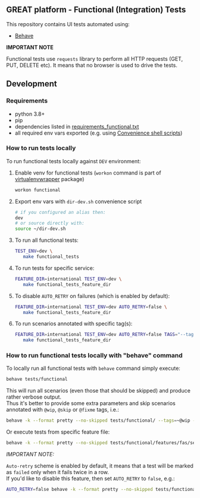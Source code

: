 GREAT platform - Functional (Integration) Tests
-----------------------------------------------

This repository contains UI tests automated using:
* [Behave](https://pythonhosted.org/behave/)


**IMPORTANT NOTE**

Functional tests use `requests` library to perform all HTTP requests (GET, PUT, DELETE etc).
It means that no browser is used to drive the tests.

## Development

### Requirements

* python 3.8+
* pip
* dependencies listed in [requirements_functional.txt](../../requirements_functional.txt)
* all required env vars exported (e.g. using [Convenience shell scripts](../../README.md#Convenience-shell-scripts))


### How to run tests locally

To run functional tests locally against `DEV` environment:

1. Enable venv for functional tests (`workon` command is part of [virtualenvwrapper](https://pypi.org/project/virtualenvwrapper/) package)
    ```bash
    workon functional
    ```
2. Export env vars with `dir-dev.sh` convenience script
    ```bash
    # if you configured an alias then:
    dev
    # or source directly with:
    source ~/dir-dev.sh
    ```
3. To run all functional tests:
    ```bash
    TEST_ENV=dev \
       make functional_tests
    ```
4. To run tests for specific service:
    ```bash
    FEATURE_DIR=international TEST_ENV=dev \
       make functional_tests_feature_dir
    ```
5. To disable `AUTO_RETRY` on failures (which is enabled by default):
    ```bash
    FEATURE_DIR=international TEST_ENV=dev AUTO_RETRY=false \
       make functional_tests_feature_dir
    ```
6. To run scenarios annotated with specific tag(s):
    ```bash
    FEATURE_DIR=international TEST_ENV=dev AUTO_RETRY=false TAGS="--tags=~@stage-only --tags=~@uat-only" \
       make functional_tests_feature_dir
    ```


### How to run functional tests locally with "behave" command

To locally run all functional tests with `behave` command simply execute:

```bash
behave tests/functional
```

This will run all scenarios (even those that should be skipped) and produce rather verbose output.  
Thus it's better to provide some extra parameters and skip scenarios annotated with `@wip`, `@skip` or `@fixme` tags, i.e.:

```bash
behave -k --format pretty --no-skipped tests/functional/ --tags=~@wip --tags=~@skip --tags=~@fixme --stop
```

Or execute tests from specific feature file:
```bash
behave -k --format pretty --no-skipped tests/functional/features/fas/search.feature --tags=~@wip --tags=~@skip --tags=~@fixme --stop
```

*IMPORTANT NOTE:*

`Auto-retry` scheme is enabled by default, it means that a test will be marked as `failed` only when it fails twice in a row.  
If you'd like to disable this feature, then set `AUTO_RETRY` to `false`, e.g.:
```bash
AUTO_RETRY=false behave -k --format pretty --no-skipped tests/functiona/features/fas/search.feature --tags=~@wip --tags=~@skip --tags=~@fixme --stop
```
